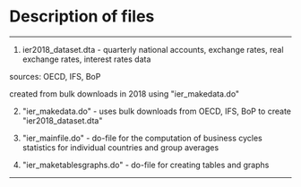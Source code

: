 # Description of files
----------------------------------------------------------------------------------------------------------------------------------
1) ier2018_dataset.dta - quarterly national accounts, exchange rates, real exchange rates, interest rates data

sources: OECD, IFS, BoP

created from bulk downloads in 2018 using "ier_makedata.do"

2) "ier_makedata.do" - uses bulk downloads from OECD, IFS, BoP to create "ier2018_dataset.dta"

3) "ier_mainfile.do" - do-file for the computation of business cycles statistics for individual countries and group averages

4) "ier_maketablesgraphs.do" - do-file for creating tables and graphs
----------------------------------------------------------------------------------------------------------------------------------
